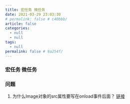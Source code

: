 ```yaml
---
title: 宏任务 微任务
date: 2021-03-29 23:03:30
# permalink: false # c40bbb/
article: false
categories: 
  - null
  - null
tags: 
  - null
permalink: false # 9a254f/
---
```

### 宏任务 微任务


### 问题
1. 为什么Image对象的src属性要写在onload事件后面？
[链接](https://segmentfault.com/q/1010000005699938)